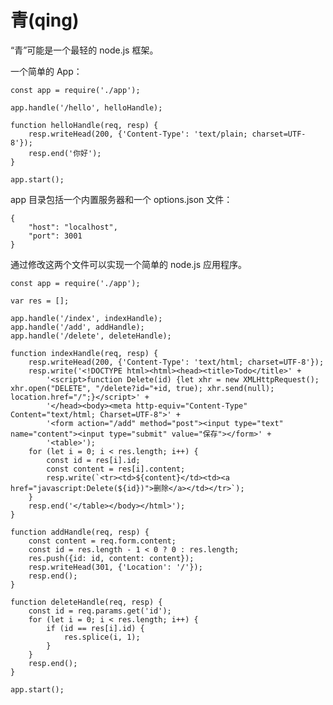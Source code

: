 # 青(qing)
“青”可能是一个最轻的 node.js 框架。

一个简单的 App：

    const app = require('./app');

    app.handle('/hello', helloHandle);

    function helloHandle(req, resp) {
        resp.writeHead(200, {'Content-Type': 'text/plain; charset=UTF-8'});
        resp.end('你好');
    }

    app.start();

app 目录包括一个内置服务器和一个 options.json 文件：

    {
        "host": "localhost",
        "port": 3001
    }

通过修改这两个文件可以实现一个简单的 node.js 应用程序。

    const app = require('./app');

    var res = [];

    app.handle('/index', indexHandle);
    app.handle('/add', addHandle);
    app.handle('/delete', deleteHandle);

    function indexHandle(req, resp) {
        resp.writeHead(200, {'Content-Type': 'text/html; charset=UTF-8'});
        resp.write('<!DOCTYPE html><html><head><title>Todo</title>' +
            '<script>function Delete(id) {let xhr = new XMLHttpRequest(); xhr.open("DELETE", "/delete?id="+id, true); xhr.send(null); location.href="/";}</script>' +
            '</head><body><meta http-equiv="Content-Type" Content="text/html; Charset=UTF-8">' +
            '<form action="/add" method="post"><input type="text" name="content"><input type="submit" value="保存"></form>' +
            '<table>');
        for (let i = 0; i < res.length; i++) {
            const id = res[i].id;
            const content = res[i].content;
            resp.write(`<tr><td>${content}</td><td><a href="javascript:Delete(${id})">删除</a></td></tr>`);
        }
        resp.end('</table></body></html>');
    }

    function addHandle(req, resp) {
        const content = req.form.content;
        const id = res.length - 1 < 0 ? 0 : res.length;
        res.push({id: id, content: content});
        resp.writeHead(301, {'Location': '/'});
        resp.end();
    }

    function deleteHandle(req, resp) {
        const id = req.params.get('id');
        for (let i = 0; i < res.length; i++) {
            if (id == res[i].id) {
                res.splice(i, 1);
            }
        }
        resp.end();
    }

    app.start();
